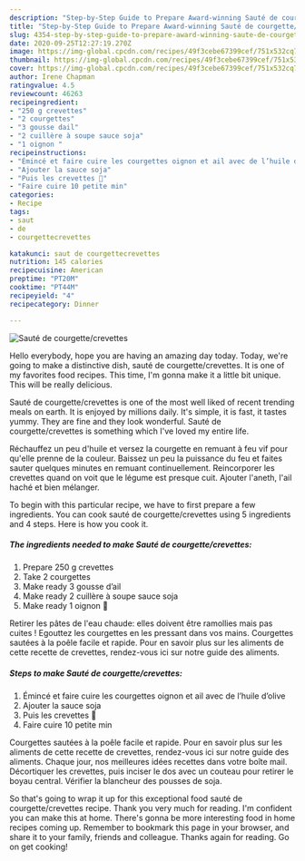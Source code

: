 ```yaml
---
description: "Step-by-Step Guide to Prepare Award-winning Sauté de courgette/crevettes"
title: "Step-by-Step Guide to Prepare Award-winning Sauté de courgette/crevettes"
slug: 4354-step-by-step-guide-to-prepare-award-winning-saute-de-courgette-crevettes
date: 2020-09-25T12:27:19.270Z
image: https://img-global.cpcdn.com/recipes/49f3cebe67399cef/751x532cq70/saute-de-courgettecrevettes-photo-principale-de-la-recette.jpg
thumbnail: https://img-global.cpcdn.com/recipes/49f3cebe67399cef/751x532cq70/saute-de-courgettecrevettes-photo-principale-de-la-recette.jpg
cover: https://img-global.cpcdn.com/recipes/49f3cebe67399cef/751x532cq70/saute-de-courgettecrevettes-photo-principale-de-la-recette.jpg
author: Irene Chapman
ratingvalue: 4.5
reviewcount: 46263
recipeingredient:
- "250 g crevettes"
- "2 courgettes"
- "3 gousse dail"
- "2 cuillère à soupe sauce soja"
- "1 oignon "
recipeinstructions:
- "Émincé et faire cuire les courgettes oignon et ail avec de l’huile d’olive"
- "Ajouter la sauce soja"
- "Puis les crevettes 🍤"
- "Faire cuire 10 petite min"
categories:
- Recipe
tags:
- saut
- de
- courgettecrevettes

katakunci: saut de courgettecrevettes 
nutrition: 145 calories
recipecuisine: American
preptime: "PT20M"
cooktime: "PT44M"
recipeyield: "4"
recipecategory: Dinner

---
```



![Sauté de courgette/crevettes](https://img-global.cpcdn.com/recipes/49f3cebe67399cef/751x532cq70/saute-de-courgettecrevettes-photo-principale-de-la-recette.jpg)

Hello everybody, hope you are having an amazing day today. Today, we're going to make a distinctive dish, sauté de courgette/crevettes. It is one of my favorites food recipes. This time, I'm gonna make it a little bit unique. This will be really delicious.

Sauté de courgette/crevettes is one of the most well liked of recent trending meals on earth. It is enjoyed by millions daily. It's simple, it is fast, it tastes yummy. They are fine and they look wonderful. Sauté de courgette/crevettes is something which I've loved my entire life.

Réchauffez un peu d&#39;huile et versez la courgette en remuant à feu vif pour qu&#39;elle prenne de la couleur. Baissez un peu la puissance du feu et faites sauter quelques minutes en remuant continuellement. Reincorporer les crevettes quand on voit que le légume est presque cuit. Ajouter l&#39;aneth, l&#39;ail haché et bien mélanger.


To begin with this particular recipe, we have to first prepare a few ingredients. You can cook sauté de courgette/crevettes using 5 ingredients and 4 steps. Here is how you cook it.

<!--inarticleads1-->

##### The ingredients needed to make Sauté de courgette/crevettes:

1. Prepare 250 g crevettes
1. Take 2 courgettes
1. Make ready 3 gousse d’ail
1. Make ready 2 cuillère à soupe sauce soja
1. Make ready 1 oignon 🧅


Retirer les pâtes de l&#39;eau chaude: elles doivent être ramollies mais pas cuites ! Egouttez les courgettes en les pressant dans vos mains. Courgettes sautées à la poêle facile et rapide. Pour en savoir plus sur les aliments de cette recette de crevettes, rendez-vous ici sur notre guide des aliments. 

<!--inarticleads2-->

##### Steps to make Sauté de courgette/crevettes:

1. Émincé et faire cuire les courgettes oignon et ail avec de l’huile d’olive
1. Ajouter la sauce soja
1. Puis les crevettes 🍤
1. Faire cuire 10 petite min


Courgettes sautées à la poêle facile et rapide. Pour en savoir plus sur les aliments de cette recette de crevettes, rendez-vous ici sur notre guide des aliments. Chaque jour, nos meilleures idées recettes dans votre boîte mail. Décortiquer les crevettes, puis inciser le dos avec un couteau pour retirer le boyau central. Vérifier la blancheur des pousses de soja. 

So that's going to wrap it up for this exceptional food sauté de courgette/crevettes recipe. Thank you very much for reading. I'm confident you can make this at home. There's gonna be more interesting food in home recipes coming up. Remember to bookmark this page in your browser, and share it to your family, friends and colleague. Thanks again for reading. Go on get cooking!
